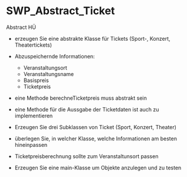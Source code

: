 # SWP_Abstract_Ticket
Abstract HÜ

- erzeugen Sie eine abstrakte Klasse für Tickets (Sport-, Konzert, Theatertickets)
- Abzuspeichernde Informationen:
    - Veranstaltungsort
    - Veranstaltungsname
    - Basispreis
    - Ticketpreis

- eine Methode berechneTicketpreis muss abstrakt sein

- eine Methode für die Aussgabe der Ticketdaten ist auch zu implementieren

- Erzeugen Sie drei Subklassen von Ticket (Sport, Konzert, Theater)
- überlegen Sie, in welcher Klasse, welche Informationen am besten hineinpassen
- Ticketpreisberechnung sollte zum Veranstaltunsort passen

- Erzeugen Sie eine main-Klasse um Objekte anzulegen und zu testen
